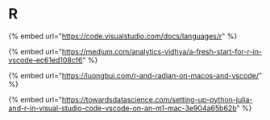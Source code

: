 # R

{% embed url="https://code.visualstudio.com/docs/languages/r" %}

{% embed url="https://medium.com/analytics-vidhya/a-fresh-start-for-r-in-vscode-ec61ed108cf6" %}

{% embed url="https://luongbui.com/r-and-radian-on-macos-and-vscode/" %}

{% embed url="https://towardsdatascience.com/setting-up-python-julia-and-r-in-visual-studio-code-vscode-on-an-m1-mac-3e904a65b62b" %}
